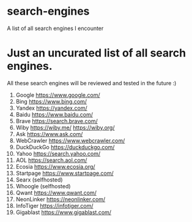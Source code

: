 # search-engines
A list of all search engines I encounter

# Just an uncurated list of all search engines. 

All these search engines will be reviewed and tested in the future :)

1. Google       https://www.google.com/
2. Bing         https://www.bing.com/
3. Yandex       https://yandex.com/
4. Baidu        https://www.baidu.com/
5. Brave        https://search.brave.com/
6. Wiby         https://wiby.me/  https://wiby.org/
7. Ask          https://www.ask.com/
8. WebCrawler   https://www.webcrawler.com/
9. DuckDuckGo   https://duckduckgo.com/
10. Yahoo       https://search.yahoo.com/
11. AOL         https://search.aol.com/
12. Ecosia      https://www.ecosia.org/
13. Startpage   https://www.startpage.com/
14. Searx       (selfhosted)
15. Whoogle     (selfhosted)
16. Qwant       https://www.qwant.com/
17. NeonLinker  https://neonlinker.com/
18. InfoTiger   https://infotiger.com/
19. Gigablast   https://www.gigablast.com/


